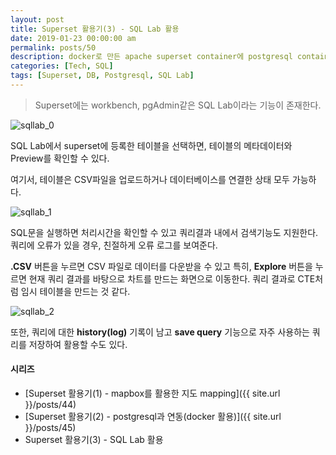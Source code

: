 ```yaml
---
layout: post
title: Superset 활용기(3) - SQL Lab 활용
date: 2019-01-23 00:00:00 am
permalink: posts/50
description: docker로 만든 apache superset container에 postgresql container를 연동한다.
categories: [Tech, SQL]
tags: [Superset, DB, Postgresql, SQL Lab]
---
```


> Superset에는 workbench, pgAdmin같은 SQL Lab이라는 기능이 존재한다.

![sqllab_0]({{site.baseurl}}/assets/img/sql/sqllab_0.jpg)

SQL Lab에서 superset에 등록한 테이블을 선택하면, 테이블의 메타데이터와 Preview를 확인할 수 있다.

여기서, 테이블은 CSV파일을 업로드하거나 데이터베이스를 연결한 상태 모두 가능하다.

![sqllab_1]({{site.baseurl}}/assets/img/sql/sqllab_1.jpg)

SQL문을 실행하면 처리시간을 확인할 수 있고 쿼리결과 내에서 검색기능도 지원한다. 쿼리에 오류가 있을 경우, 친절하게 오류 로그를 보여준다.

**.CSV** 버튼을 누르면 CSV 파일로 데이터를 다운받을 수 있고 특히, **Explore** 버튼을 누르면 현재 쿼리 결과를 바탕으로 차트를 만드는 화면으로 이동한다. 쿼리 결과로 CTE처럼 임시 테이블을 만드는 것 같다.  

![sqllab_2]({{site.baseurl}}/assets/img/sql/sqllab_2.jpg)

또한, 쿼리에 대한 **history(log)** 기록이 남고 **save query** 기능으로 자주 사용하는 쿼리를 저장하여 활용할 수도 있다.

#### 시리즈

* [Superset 활용기(1) - mapbox를 활용한 지도 mapping]({{ site.url }}/posts/44)
* [Superset 활용기(2) - postgresql과 연동(docker 활용)]({{ site.url }}/posts/45)
* Superset 활용기(3) - SQL Lab 활용